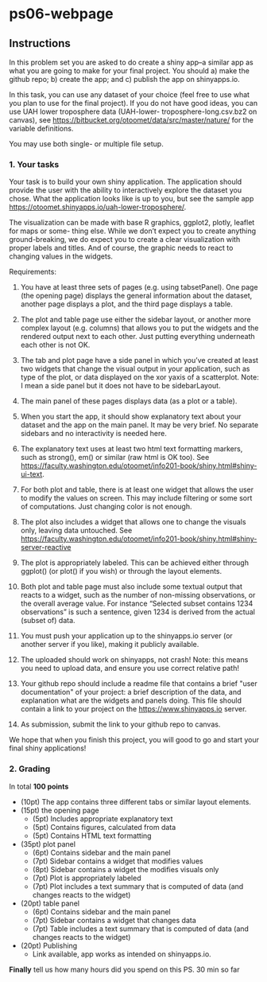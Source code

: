 # ps06-webpage

## Instructions

In this problem set you are asked to do create a shiny app–a similar app as what you are going to
make for your final project. You should a) make the github repo; b) create the app; and c) publish
the app on shinyapps.io.

In this task, you can use any dataset of your choice (feel free to use what you plan to use for the
final project). If you do not have good ideas, you can use UAH lower troposphere data (UAH-lower-
troposphere-long.csv.bz2 on canvas), see https://bitbucket.org/otoomet/data/src/master/nature/
for the variable definitions.

You may use both single- or multiple file setup.


### 1. Your tasks

Your task is to build your own shiny application. The application should provide the user with the
ability to interactively explore the dataset you chose. What the application looks like is up to you,
but see the sample app https://otoomet.shinyapps.io/uah-lower-troposphere/.

The visualization can be made with base R graphics, ggplot2, plotly, leaflet for maps or some-
thing else. While we don’t expect you to create anything ground-breaking, we do expect you to
create a clear visualization with proper labels and titles. And of course, the graphic needs to react
to changing values in the widgets.

Requirements:

1. You have at least three sets of pages (e.g. using tabsetPanel). One page (the opening page)
displays the general information about the dataset, another page displays a plot, and the third
page displays a table.

2. The plot and table page use either the sidebar layout, or another more complex layout (e.g.
columns) that allows you to put the widgets and the rendered output next to each other.
Just putting everything underneath each other is not OK.

3. The tab and plot page have a side panel in which you’ve created at least two widgets that
change the visual output in your application, such as type of the plot, or data displayed on
the xor yaxis of a scatterplot.
Note: I mean a side panel but it does not have to be sidebarLayout.

4. The main panel of these pages displays data (as a plot or a table).

5. When you start the app, it should show explanatory text about your dataset and the app on
the main panel. It may be very brief. No separate sidebars and no interactivity is needed
here.

6. The explanatory text uses at least two html text formatting markers, such as strong(), em()
or similar (raw html is OK too).
See https://faculty.washington.edu/otoomet/info201-book/shiny.html#shiny-ui-text.

7. For both plot and table, there is at least one widget that allows the user to modify the values
on screen. This may include filtering or some sort of computations. Just changing color is not
enough.

8. The plot also includes a widget that allows one to change the visuals only, leaving data
untouched.
See https://faculty.washington.edu/otoomet/info201-book/shiny.html#shiny-server-reactive

9. The plot is appropriately labeled. This can be achieved either through ggplot() (or plot()
if you wish) or through the layout elements.

10. Both plot and table page must also include some textual output that reacts to a widget, such
as the number of non-missing observations, or the overall average value. For instance “Selected
subset contains 1234 observations” is such a sentence, given 1234 is derived from the actual
(subset of) data.

11. You must push your application up to the shinyapps.io server (or another server if you like),
making it publicly available.

12. The uploaded should work on shinyapps, not crash!
Note: this means you need to upload data, and ensure you use correct relative path!

13. Your github repo should include a readme file that contains a brief "user documentation" of
your project: a brief description of the data, and explanation what are the widgets and panels
doing. This file should contain a link to your project on the https://www.shinyapps.io
server.

14. As submission, submit the link to your github repo to canvas.

We hope that when you finish this project, you will good to go and start your final shiny
applications!

### 2. Grading

In total **100 points**

- (10pt) The app contains three different tabs or similar layout elements.
- (15pt) the opening page
  - (5pt) Includes appropriate explanatory text
  - (5pt) Contains figures, calculated from data
  - (5pt) Contains HTML text formatting
- (35pt) plot panel
  - (6pt) Contains sidebar and the main panel
  - (7pt) Sidebar contains a widget that modifies values
  - (8pt) Sidebar contains a widget the modifies visuals only
  - (7pt) Plot is appropriately labeled
  - (7pt) Plot includes a text summary that is computed of data (and changes reacts to the widget)
- (20pt) table panel
  - (6pt) Contains sidebar and the main panel
  - (7pt) Sidebar contains a widget that changes data
  - (7pt) Table includes a text summary that is computed of data (and changes reacts to the widget)
- (20pt) Publishing
  - Link available, app works as intended on shinyapps.io.
  
**Finally** tell us how many hours did you spend on this PS.
30 min so far
